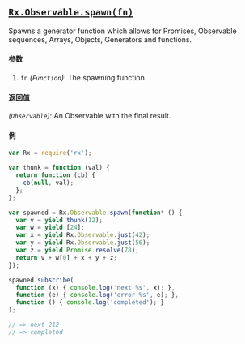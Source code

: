 ## [`Rx.Observable.spawn(fn)`](https://github.com/Reactive-Extensions/RxJS/blob/master/src/core/linq/observable/spawn.js)

Spawns a generator function which allows for Promises, Observable sequences, Arrays, Objects, Generators and functions.

#### 参数
1. `fn` *(`Function`)*: The spawning function.

#### 返回值
*(`Observable`)*: An Observable with the final result.

#### 例
```js
var Rx = require('rx');

var thunk = function (val) {
  return function (cb) {
    cb(null, val);
  };
};

var spawned = Rx.Observable.spawn(function* () {
  var v = yield thunk(12);
  var w = yield [24];
  var x = yield Rx.Observable.just(42);
  var y = yield Rx.Observable.just(56);
  var z = yield Promise.resolve(78);
  return v + w[0] + x + y + z;
});

spawned.subscribe(
  function (x) { console.log('next %s', x); },
  function (e) { console.log('error %s', e); },
  function () { console.log('completed'); }
);

// => next 212
// => completed
```